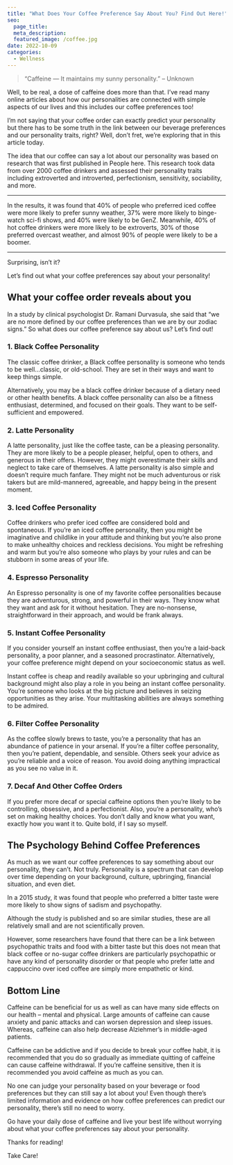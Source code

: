 ```yaml
---
title: "What Does Your Coffee Preference Say About You? Find Out Here!"
seo:
  page_title:
  meta_description:
  featured_image: /coffee.jpg
date: 2022-10-09
categories:
  - Wellness
---
```


> “Caffeine — It maintains my sunny personality.” – Unknown

Well, to be real, a dose of caffeine does more than that. I’ve read many online articles about how our personalities are connected with simple aspects of our lives and this includes our coffee preferences too!

I’m not saying that your coffee order can exactly predict your personality but there has to be some truth in the link between our beverage preferences and our personality traits, right? Well, don’t fret, we’re exploring that in this article today.

The idea that our coffee can say a lot about our personality was based on research that was first published in People here. This research took data from over 2000 coffee drinkers and assessed their personality traits including extroverted and introverted, perfectionism, sensitivity, sociability, and more.

---

In the results, it was found that 40% of people who preferred iced coffee were more likely to prefer sunny weather, 37% were more likely to binge-watch sci-fi shows, and 40% were likely to be GenZ. Meanwhile, 40% of hot coffee drinkers were more likely to be extroverts, 30% of those preferred overcast weather, and almost 90% of people were likely to be a boomer.

---

Surprising, isn’t it?

Let’s find out what your coffee preferences say about your personality!

## What your coffee order reveals about you

In a study by clinical psychologist Dr. Ramani Durvasula, she said that “we are no more defined by our coffee preferences than we are by our zodiac signs.” So what does our coffee preference say about us? Let’s find out!

### 1. Black Coffee Personality

The classic coffee drinker, a Black coffee personality is someone who tends to be well…classic, or old-school. They are set in their ways and want to keep things simple.

Alternatively, you may be a black coffee drinker because of a dietary need or other health benefits. A black coffee personality can also be a fitness enthusiast, determined, and focused on their goals. They want to be self-sufficient and empowered.

### 2. Latte Personality

A latte personality, just like the coffee taste, can be a pleasing personality. They are more likely to be a people pleaser, helpful, open to others, and generous in their offers. However, they might overestimate their skills and neglect to take care of themselves. A latte personality is also simple and doesn’t require much fanfare. They might not be much adventurous or risk takers but are mild-mannered, agreeable, and happy being in the present moment.

### 3. Iced Coffee Personality

Coffee drinkers who prefer iced coffee are considered bold and spontaneous. If you’re an iced coffee personality, then you might be imaginative and childlike in your attitude and thinking but you’re also prone to make unhealthy choices and reckless decisions. You might be refreshing and warm but you’re also someone who plays by your rules and can be stubborn in some areas of your life.

### 4. Espresso Personality

An Espresso personality is one of my favorite coffee personalities because they are adventurous, strong, and powerful in their ways. They know what they want and ask for it without hesitation. They are no-nonsense, straightforward in their approach, and would be frank always.

### 5. Instant Coffee Personality

If you consider yourself an instant coffee enthusiast, then you’re a laid-back personality, a poor planner, and a seasoned procrastinator. Alternatively, your coffee preference might depend on your socioeconomic status as well.

Instant coffee is cheap and readily available so your upbringing and cultural background might also play a role in you being an instant coffee personality. You’re someone who looks at the big picture and believes in seizing opportunities as they arise. Your multitasking abilities are always something to be admired.

### 6. Filter Coffee Personality

As the coffee slowly brews to taste, you’re a personality that has an abundance of patience in your arsenal. If you’re a filter coffee personality, then you’re patient, dependable, and sensible. Others seek your advice as you’re reliable and a voice of reason. You avoid doing anything impractical as you see no value in it.

### 7. Decaf And Other Coffee Orders

If you prefer more decaf or special caffeine options then you’re likely to be controlling, obsessive, and a perfectionist. Also, you’re a personality, who’s set on making healthy choices. You don’t dally and know what you want, exactly how you want it to. Quite bold, if I say so myself.

## The Psychology Behind Coffee Preferences

As much as we want our coffee preferences to say something about our personality, they can’t. Not truly. Personality is a spectrum that can develop over time depending on your background, culture, upbringing, financial situation, and even diet.

In a 2015 study, it was found that people who preferred a bitter taste were more likely to show signs of sadism and psychopathy.

Although the study is published and so are similar studies, these are all relatively small and are not scientifically proven.

However, some researchers have found that there can be a link between psychopathic traits and food with a bitter taste but this does not mean that black coffee or no-sugar coffee drinkers are particularly psychopathic or have any kind of personality disorder or that people who prefer latte and cappuccino over iced coffee are simply more empathetic or kind.

## Bottom Line

Caffeine can be beneficial for us as well as can have many side effects on our health – mental and physical. Large amounts of caffeine can cause anxiety and panic attacks and can worsen depression and sleep issues. Whereas, caffeine can also help decrease Alziehmer’s in middle-aged patients.

Caffeine can be addictive and if you decide to break your coffee habit, it is recommended that you do so gradually as immediate quitting of caffeine can cause caffeine withdrawal. If you’re caffeine sensitive, then it is recommended you avoid caffeine as much as you can.

No one can judge your personality based on your beverage or food preferences but they can still say a lot about you! Even though there’s limited information and evidence on how coffee preferences can predict our personality, there’s still no need to worry.

Go have your daily dose of caffeine and live your best life without worrying about what your coffee preferences say about your personality.

Thanks for reading!

Take Care!
